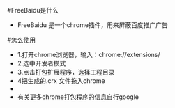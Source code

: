 #FreeBaidu是什么
* FreeBaidu 是一个chrome插件，用来屏蔽百度推广广告

#怎么使用
* 1.打开chrome浏览器，输入：chrome://extensions/
* 2.选中开发者模式
* 3.点击打包扩展程序，选择工程目录
* 4把生成的.crx 文件拖入chrome
* 
* 有关更多chrome打包程序的信息自行google
